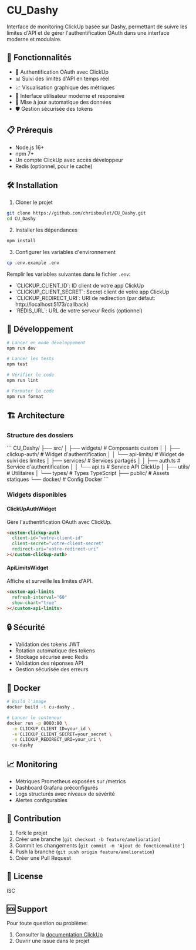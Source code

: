 # CU_Dashy

Interface de monitoring ClickUp basée sur Dashy, permettant de suivre les limites d'API et de gérer l'authentification OAuth dans une interface moderne et modulaire.

## 🚀 Fonctionnalités

- 🔐 Authentification OAuth avec ClickUp
- 📊 Suivi des limites d'API en temps réel
- 📈 Visualisation graphique des métriques
- 🎨 Interface utilisateur moderne et responsive
- 🔄 Mise à jour automatique des données
- 🛡️ Gestion sécurisée des tokens

## 📋 Prérequis

- Node.js 16+
- npm 7+
- Un compte ClickUp avec accès développeur
- Redis (optionnel, pour le cache)

## 🛠️ Installation

1. Cloner le projet
```bash
git clone https://github.com/chrisboulet/CU_Dashy.git
cd CU_Dashy
```

2. Installer les dépendances
```bash
npm install
```

3. Configurer les variables d'environnement
```bash
cp .env.example .env
```

Remplir les variables suivantes dans le fichier `.env`:
- \`CLICKUP_CLIENT_ID\`: ID client de votre app ClickUp
- \`CLICKUP_CLIENT_SECRET\`: Secret client de votre app ClickUp
- \`CLICKUP_REDIRECT_URI\`: URI de redirection (par défaut: http://localhost:5173/callback)
- \`REDIS_URL\`: URL de votre serveur Redis (optionnel)

## 🚀 Développement

```bash
# Lancer en mode développement
npm run dev

# Lancer les tests
npm test

# Vérifier le code
npm run lint

# Formater le code
npm run format
```

## 🏗️ Architecture

### Structure des dossiers

\`\`\`
CU_Dashy/
├── src/
│   ├── widgets/           # Composants custom
│   │   ├── clickup-auth/  # Widget d'authentification
│   │   └── api-limits/    # Widget de suivi des limites
│   ├── services/         # Services partagés
│   │   ├── auth.ts      # Service d'authentification
│   │   └── api.ts       # Service API ClickUp
│   ├── utils/           # Utilitaires
│   └── types/           # Types TypeScript
├── public/              # Assets statiques
└── docker/             # Config Docker
\`\`\`

### Widgets disponibles

#### ClickUpAuthWidget

Gère l'authentification OAuth avec ClickUp.

```html
<custom-clickup-auth
  client-id="votre-client-id"
  client-secret="votre-client-secret"
  redirect-uri="votre-redirect-uri"
></custom-clickup-auth>
```

#### ApiLimitsWidget

Affiche et surveille les limites d'API.

```html
<custom-api-limits
  refresh-interval="60"
  show-chart="true"
></custom-api-limits>
```

## 🔒 Sécurité

- Validation des tokens JWT
- Rotation automatique des tokens
- Stockage sécurisé avec Redis
- Validation des réponses API
- Gestion sécurisée des erreurs

## 🐳 Docker

```bash
# Build l'image
docker build -t cu-dashy .

# Lancer le conteneur
docker run -p 8080:80 \
  -e CLICKUP_CLIENT_ID=your_id \
  -e CLICKUP_CLIENT_SECRET=your_secret \
  -e CLICKUP_REDIRECT_URI=your_uri \
  cu-dashy
```

## 📈 Monitoring

- Métriques Prometheus exposées sur /metrics
- Dashboard Grafana préconfigurés
- Logs structurés avec niveaux de sévérité
- Alertes configurables

## 🤝 Contribution

1. Fork le projet
2. Créer une branche (`git checkout -b feature/amelioration`)
3. Commit les changements (`git commit -m 'Ajout de fonctionnalité'`)
4. Push la branche (`git push origin feature/amelioration`)
5. Créer une Pull Request

## 📝 License

ISC

## 🆘 Support

Pour toute question ou problème:
1. Consulter la [documentation ClickUp](https://clickup.com/api)
2. Ouvrir une issue dans le projet
